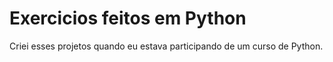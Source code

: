 # Exercicios feitos em Python
Criei esses projetos quando eu estava participando de um curso de Python.

